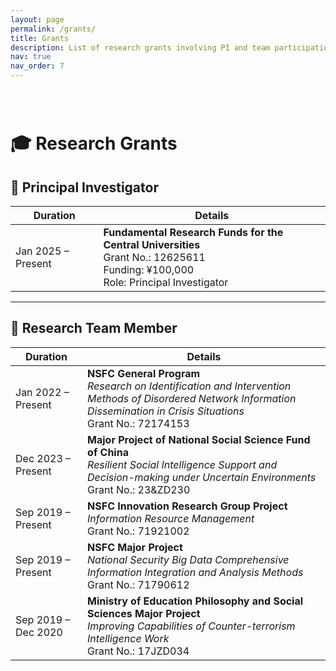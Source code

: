 ```yaml
---
layout: page
permalink: /grants/
title: Grants
description: List of research grants involving PI and team participation in national-level scientific projects.
nav: true
nav_order: 7
---
```


<style>
  .lang-toggle {
    margin: 1em 0;
    text-align: right;
  }
  .lang-toggle button {
    padding: 6px 12px;
    border: 2px solid var(--global-theme-color);
    background-color: var(--global-theme-color);
    color: white;
    font-weight: bold;
    border-radius: 6px;
    cursor: pointer;
  }
  .lang-toggle button:hover {
    opacity: 0.9;
  }
</style>

<div class="lang-toggle">
  <button onclick="toggleLang()">🌐 Switch Language</button>
</div>

<div id="en-grants" markdown="1">
<h1>🎓 Research Grants</h1>

## 🎯 Principal Investigator

| **Duration**       | **Details** |
|--------------------|-------------|
| Jan 2025 – Present | **Fundamental Research Funds for the Central Universities**  <br> Grant No.: 12625611 <br> Funding: ¥100,000 <br> Role: Principal Investigator |

---

## 🤝 Research Team Member

| **Duration**       | **Details** |
|--------------------|-------------|
| Jan 2022 – Present | **NSFC General Program**  <br> *Research on Identification and Intervention Methods of Disordered Network Information Dissemination in Crisis Situations* <br> Grant No.: 72174153 |
| Dec 2023 – Present | **Major Project of National Social Science Fund of China**  <br> *Resilient Social Intelligence Support and Decision-making under Uncertain Environments* <br> Grant No.: 23&ZD230 |
| Sep 2019 – Present | **NSFC Innovation Research Group Project**  <br> *Information Resource Management* <br> Grant No.: 71921002 |
| Sep 2019 – Present | **NSFC Major Project**  <br> *National Security Big Data Comprehensive Information Integration and Analysis Methods* <br> Grant No.: 71790612 |
| Sep 2019 – Dec 2020| **Ministry of Education Philosophy and Social Sciences Major Project**  <br> *Improving Capabilities of Counter-terrorism Intelligence Work* <br> Grant No.: 17JZD034 |
</div>

<div id="zh-grants" style="display: none;" markdown="1">
<h1>📚 科研项目</h1>

## 🎯 主持项目

| **时间**           | **项目内容** |
|--------------------|--------------|
| 2025年 – 至今       | **中央高校基本科研业务费专项资金资助**  <br> 项目编号：12625611 <br> 经费：10万元 <br> 负责人：陈苗苗 |

---

## 🤝 参与项目

| **时间**           | **项目内容** |
|--------------------|--------------|
| 2022年1月 – 至今    | **国家自然科学基金面上项目**  <br> 危机情境下网络信息传播失序识别与干预方法研究  <br> 项目编号：72174153 |
| 2023年12月 – 至今   | **国家社会科学基金重大项目**  <br> 不确定环境下韧性社会智能情报支持与决策研究  <br> 项目编号：23&ZD230 |
| 2019年9月 – 至今    | **国家自然科学基金创新研究群体项目**  <br> 信息资源管理  <br> 项目编号：71921002 |
| 2019年9月 – 至今    | **国家自然科学基金重大项目**  <br> 国家安全大数据综合信息集成与分析方法  <br> 项目编号：71790612 |
| 2019年9月 – 2020年12月 | **教育部哲学社会科学研究重大课题攻关项目**  <br> 提高反恐怖主义情报信息工作能力对策研究  <br> 项目编号：17JZD034 |
</div>

<script>
  function toggleLang() {
    const en = document.getElementById('en-grants');
    const zh = document.getElementById('zh-grants');
    if (en.style.display === 'none') {
      en.style.display = 'block';
      zh.style.display = 'none';
    } else {
      en.style.display = 'none';
      zh.style.display = 'block';
    }
  }
</script>
